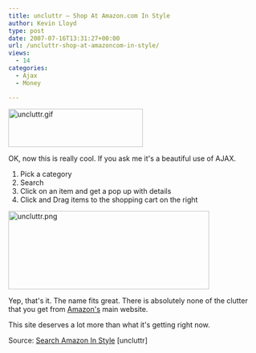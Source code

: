 ```yaml
---
title: uncluttr – Shop At Amazon.com In Style
author: Kevin Lloyd
type: post
date: 2007-07-16T13:31:27+00:00
url: /uncluttr-shop-at-amazoncom-in-style/
views:
  - 14
categories:
  - Ajax
  - Money

---
```

<a href="http://www.uncluttr.com/" target="_blank"><img src="/wp-content/uploads/2007/07/uncluttr.gif" alt="uncluttr.gif" title="uncluttr.gif" border="0" height="76" width="268" /></a>

OK, now this is really cool. If you ask me it's a beautiful use of AJAX.

  1. Pick a category
  2. Search
  3. Click on an item and get a pop up with details
  4. Click and Drag items to the shopping cart on the right

<a href="/wp-content/uploads/2007/07/uncluttr.png" rel="lightbox"><img src="/wp-content/uploads/2007/07/.thumbs/.uncluttr.png" alt="uncluttr.png" title="uncluttr.png" border="0" height="156" width="400" /></a>

Yep, that's it. The name fits great. There is absolutely none of the clutter that you get from <a href="http://www.amazon.com/" target="_blank">Amazon's</a> main website.

This site deserves a lot more than what it's getting right now.

Source: [Search Amazon In Style][1] [uncluttr]

 [1]: http://www.uncluttr.com/